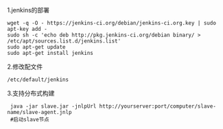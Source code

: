 1.jenkins的部署
```shell
wget -q -O - https://jenkins-ci.org/debian/jenkins-ci.org.key | sudo apt-key add -
sudo sh -c 'echo deb http://pkg.jenkins-ci.org/debian binary/ > /etc/apt/sources.list.d/jenkins.list'
sudo apt-get update
sudo apt-get install jenkins
```

2.修改配文件
```shell
/etc/default/jenkins
```

3.支持分布式构建
```shell
 java -jar slave.jar -jnlpUrl http://yourserver:port/computer/slave-name/slave-agent.jnlp
 #启动slave节点
```

